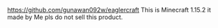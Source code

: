 https://github.com/gunawan092w/eaglercraft
This is Minecraft 1.15.2 it made by Me pls do not sell this product.
